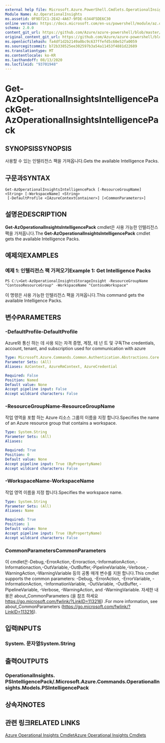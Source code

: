 ```yaml
---
external help file: Microsoft.Azure.PowerShell.Cmdlets.OperationalInsights.dll-Help.xml
Module Name: Az.OperationalInsights
ms.assetid: 0F9D72C1-2E42-4A67-9FDE-6344F5DE6C30
online version: https://docs.microsoft.com/en-us/powershell/module/az.operationalinsights/get-azoperationalinsightsintelligencepack
schema: 2.0.0
content_git_url: https://github.com/Azure/azure-powershell/blob/master/src/OperationalInsights/OperationalInsights/help/Get-AzOperationalInsightsIntelligencePack.md
original_content_git_url: https://github.com/Azure/azure-powershell/blob/master/src/OperationalInsights/OperationalInsights/help/Get-AzOperationalInsightsIntelligencePack.md
ms.openlocfilehash: fa4df1d2b2149a0bc9c637ffefd5c60e52fa0059
ms.sourcegitcommit: b72b338525ee302597b3a54a11453f4881d22689
ms.translationtype: MT
ms.contentlocale: ko-KR
ms.lasthandoff: 08/13/2020
ms.locfileid: "93701948"
---
```

# <span data-ttu-id="ef643-101">Get-AzOperationalInsightsIntelligencePack</span><span class="sxs-lookup"><span data-stu-id="ef643-101">Get-AzOperationalInsightsIntelligencePack</span></span>

## <span data-ttu-id="ef643-102">SYNOPSIS</span><span class="sxs-lookup"><span data-stu-id="ef643-102">SYNOPSIS</span></span>
<span data-ttu-id="ef643-103">사용할 수 있는 인텔리전스 팩을 가져옵니다.</span><span class="sxs-lookup"><span data-stu-id="ef643-103">Gets the available Intelligence Packs.</span></span>

## <span data-ttu-id="ef643-104">구문과</span><span class="sxs-lookup"><span data-stu-id="ef643-104">SYNTAX</span></span>

```
Get-AzOperationalInsightsIntelligencePack [-ResourceGroupName] <String> [-WorkspaceName] <String>
 [-DefaultProfile <IAzureContextContainer>] [<CommonParameters>]
```

## <span data-ttu-id="ef643-105">설명은</span><span class="sxs-lookup"><span data-stu-id="ef643-105">DESCRIPTION</span></span>
<span data-ttu-id="ef643-106">**Get-AzOperationalInsightsIntelligencePack** cmdlet은 사용 가능한 인텔리전스 팩을 가져옵니다.</span><span class="sxs-lookup"><span data-stu-id="ef643-106">The **Get-AzOperationalInsightsIntelligencePack** cmdlet gets the available Intelligence Packs.</span></span>

## <span data-ttu-id="ef643-107">예제의</span><span class="sxs-lookup"><span data-stu-id="ef643-107">EXAMPLES</span></span>

### <span data-ttu-id="ef643-108">예제 1: 인텔리전스 팩 가져오기</span><span class="sxs-lookup"><span data-stu-id="ef643-108">Example 1: Get Intelligence Packs</span></span>
```
PS C:\>Get-AzOperationalInsightsStorageInsight -ResourceGroupName "ContosoResourceGroup" -WorkspaceName "ContosoWorkspace"
```

<span data-ttu-id="ef643-109">이 명령은 사용 가능한 인텔리전스 팩을 가져옵니다.</span><span class="sxs-lookup"><span data-stu-id="ef643-109">This command gets the available Intelligence Packs.</span></span>

## <span data-ttu-id="ef643-110">변수</span><span class="sxs-lookup"><span data-stu-id="ef643-110">PARAMETERS</span></span>

### <span data-ttu-id="ef643-111">-DefaultProfile</span><span class="sxs-lookup"><span data-stu-id="ef643-111">-DefaultProfile</span></span>
<span data-ttu-id="ef643-112">Azure와 통신 하는 데 사용 되는 자격 증명, 계정, 테 넌 트 및 구독</span><span class="sxs-lookup"><span data-stu-id="ef643-112">The credentials, account, tenant, and subscription used for communication with azure</span></span>

```yaml
Type: Microsoft.Azure.Commands.Common.Authentication.Abstractions.Core.IAzureContextContainer
Parameter Sets: (All)
Aliases: AzContext, AzureRmContext, AzureCredential

Required: False
Position: Named
Default value: None
Accept pipeline input: False
Accept wildcard characters: False
```

### <span data-ttu-id="ef643-113">-ResourceGroupName</span><span class="sxs-lookup"><span data-stu-id="ef643-113">-ResourceGroupName</span></span>
<span data-ttu-id="ef643-114">작업 영역을 포함 하는 Azure 리소스 그룹의 이름을 지정 합니다.</span><span class="sxs-lookup"><span data-stu-id="ef643-114">Specifies the name of an Azure resource group that contains a workspace.</span></span>

```yaml
Type: System.String
Parameter Sets: (All)
Aliases:

Required: True
Position: 0
Default value: None
Accept pipeline input: True (ByPropertyName)
Accept wildcard characters: False
```

### <span data-ttu-id="ef643-115">-WorkspaceName</span><span class="sxs-lookup"><span data-stu-id="ef643-115">-WorkspaceName</span></span>
<span data-ttu-id="ef643-116">작업 영역 이름을 지정 합니다.</span><span class="sxs-lookup"><span data-stu-id="ef643-116">Specifies the workspace name.</span></span>

```yaml
Type: System.String
Parameter Sets: (All)
Aliases: Name

Required: True
Position: 1
Default value: None
Accept pipeline input: True (ByPropertyName)
Accept wildcard characters: False
```

### <span data-ttu-id="ef643-117">CommonParameters</span><span class="sxs-lookup"><span data-stu-id="ef643-117">CommonParameters</span></span>
<span data-ttu-id="ef643-118">이 cmdlet은-Debug,-ErrorAction,-Erroraction,-InformationAction,-Informationaction,-OutVariable,-OutBuffer,-PipelineVariable,-Verbose,-WarningAction,-WarningVariable 등의 공통 매개 변수를 지원 합니다.</span><span class="sxs-lookup"><span data-stu-id="ef643-118">This cmdlet supports the common parameters: -Debug, -ErrorAction, -ErrorVariable, -InformationAction, -InformationVariable, -OutVariable, -OutBuffer, -PipelineVariable, -Verbose, -WarningAction, and -WarningVariable.</span></span> <span data-ttu-id="ef643-119">자세한 내용은 about_CommonParameters (을 참조 하세요 https://go.microsoft.com/fwlink/?LinkID=113216) .</span><span class="sxs-lookup"><span data-stu-id="ef643-119">For more information, see about_CommonParameters (https://go.microsoft.com/fwlink/?LinkID=113216).</span></span>

## <span data-ttu-id="ef643-120">입력</span><span class="sxs-lookup"><span data-stu-id="ef643-120">INPUTS</span></span>

### <span data-ttu-id="ef643-121">System. 문자열</span><span class="sxs-lookup"><span data-stu-id="ef643-121">System.String</span></span>

## <span data-ttu-id="ef643-122">출력</span><span class="sxs-lookup"><span data-stu-id="ef643-122">OUTPUTS</span></span>

### <span data-ttu-id="ef643-123">OperationalInsights. PSIntelligencePack/.</span><span class="sxs-lookup"><span data-stu-id="ef643-123">Microsoft.Azure.Commands.OperationalInsights.Models.PSIntelligencePack</span></span>

## <span data-ttu-id="ef643-124">상속자</span><span class="sxs-lookup"><span data-stu-id="ef643-124">NOTES</span></span>

## <span data-ttu-id="ef643-125">관련 링크</span><span class="sxs-lookup"><span data-stu-id="ef643-125">RELATED LINKS</span></span>

[<span data-ttu-id="ef643-126">Azure Operational Insights Cmdlet</span><span class="sxs-lookup"><span data-stu-id="ef643-126">Azure Operational Insights Cmdlets</span></span>](/powershell/module/az.operationalinsights)


